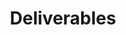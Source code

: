 ---
layout: default
type: deliverables
title: "Deliverables"
sortorder: 4.9
deck: "Page layout grids create structure and harmony on the page."
---